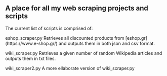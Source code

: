 ## A place for all my web scraping projects and scripts
The current list of scripts is comprised of:
<p> eshop_scraper.py
Retrieves all discounted products from [eshop.gr](https://www.e-shop.gr/) and outputs them in both json and csv format. </p>
<p> wiki_scraper.py
Retrieves a given number of random Wikipedia articles and outputs them in txt files. </p>
<p> wiki_scraper2.py
A more ellaborate version of wiki_scraper.py </p>
